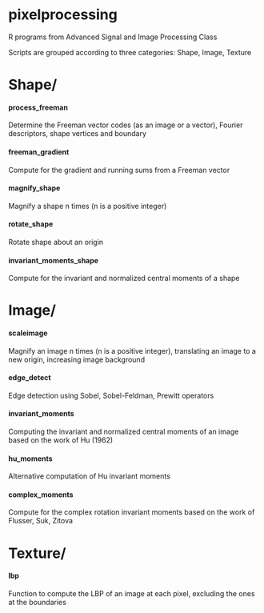 # pixelprocessing
R programs from Advanced Signal and Image Processing Class

Scripts are grouped according to three categories: Shape, Image, Texture

# Shape/

#### process_freeman

Determine the Freeman vector codes (as an image or a vector), Fourier descriptors, shape vertices and boundary

#### freeman_gradient

Compute for the gradient and running sums from a Freeman vector

#### magnify_shape

Magnify a shape n times (n is a positive integer)

#### rotate_shape

Rotate shape about an origin

#### invariant_moments_shape

Compute for  the invariant and normalized central moments of a shape

# Image/

#### scaleimage

Magnify an image n times (n is a positive integer), translating an image to a new origin, increasing image background

#### edge_detect

Edge detection using Sobel, Sobel-Feldman, Prewitt operators

#### invariant_moments

Computing the invariant and normalized central moments of an image based on
the work of Hu (1962)

#### hu_moments

Alternative computation of Hu invariant moments

#### complex_moments

Compute for the complex rotation invariant moments based on the work of Flusser, Suk, Zitova

# Texture/

#### lbp

Function to compute the LBP of an image at each pixel, excluding the ones at the boundaries
